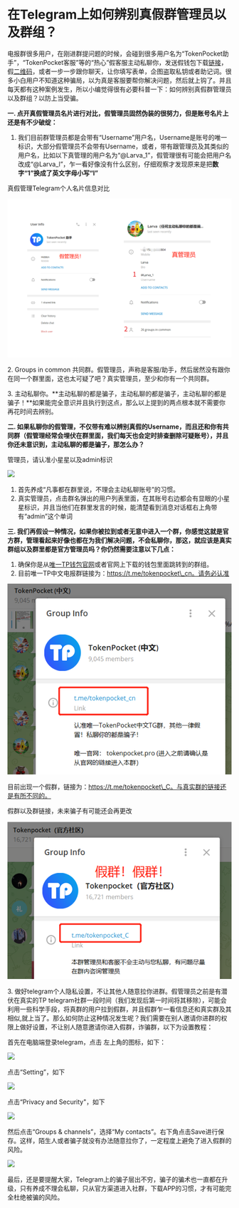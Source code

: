 # 在Telegram上如何辨别真假群管理员以及群组？

电报群很多用户，在刚进群提问题的时候，会碰到很多用户名为“TokenPocket助手”，“TokenPocket客服”等的“热心”假客服主动私聊你，发送假钱包下载[链接](https://telegra.ph/%E9%AA%97%E6%9C%AF%E4%BE%9D%E6%97%A7%E6%A8%AA%E8%A1%8C%E8%AF%B7%E5%8A%A1%E5%BF%85%E5%B0%8F%E5%BF%83-11-04)，假[二维码](https://telegra.ph/%E8%B0%A8%E9%98%B2%E7%A7%81%E8%81%8A%E9%AA%97%E5%B1%80-11-02)，或者一步一步跟你聊天，让你填写表单，企图盗取私钥或者助记词。很多小白用户不知道这种骗局，以为真是客服要帮你解决问题，然后就上钩了。并且每天都有这种案例发生，所以小编觉得很有必要科普一下：如何辨别真假群管理员以及群组？以防上当受骗。

**一. 点开真假管理员名片进行对比，假管理员固然伪装的很努力，但是账号名片上还是有不少破绽：**

1. 我们目前群管理员都是会带有“Username”用户名，Username是账号的唯一标识，大部分假管理员不会带有Username，或者，带有跟管理员及其类似的用户名，比如以下真管理的用户名为“@Larva\_1”，假管理很有可能会把用户名改成“@Larva\_l”，乍一看好像没有什么区别，仔细观察才发现原来是把**数字“1”换成了英文字母小写“l”**

真假管理Telegram个人名片信息对比

![](<../../.gitbook/assets/1 (26) (1).png>)

2\. Groups in common 共同群。假管理员，声称是客服/助手，然后居然没有跟你在同一个群里面，这也太可疑了吧？真实管理员，至少和你有一个共同群。

3\. 主动私聊你。**主动私聊的都是骗子，主动私聊的都是骗子，主动私聊的都是骗子！**如果能完全意识并且执行到这点，那么以上提到的两点根本就不需要你再花时间去辨别。

**二. 如果私聊你的假管理，不仅带有难以辨别真假的Username，而且还和你有共同群（假管理经常会埋伏在群里面，我们每天也会定时排查删除可疑账号），并且你还未意识到，主动私聊的都是骗子，那怎么办？**

管理员，请认准小星星以及admin标识

![](https://telegra.ph/file/5c454ce39de6ed58fe4fc.png)

1. 首先养成“凡事都在群里说，不理会主动私聊账号”的习惯。
2. 真实管理员，点击群名弹出的用户列表里面，在其账号右边都会有显眼的小星星标识，并且当他们在群里发言的时候，能清楚看到消息对话框右上角带有“admin”这个单词

**三. 我们再假设一种情况，如果你被拉到或者无意中进入一个群，你感觉这就是官方群，管理看起来好像也都在为我们解决问题，不会私聊你，那这，就应该是真实群组以及群里都是官方管理员吗？你仍然需要注意以下几点：**

1. 确保你是从[唯一TP钱包官网](http://tokenpocket.pro)或者官网上下载的钱包里面跳转到的群组。
2. 目前唯一TP中文电报群链接为：https://t.me/tokenpocket\_cn。请务必认准

![](<../../.gitbook/assets/2 (24) (1).png>)

目前出现一个假群，链接为：https://t.me/tokenpocket\_C。与真实群的链接还是有所不同的。

假群以及群链接，未来骗子有可能还会再更改

![](<../../.gitbook/assets/3 (17).png>)



3\. 做好telegram个人隐私设置，不让其他人随意拉你进群。假管理员之前是有潜伏在真实的TP telegram社群一段时间（我们发现后第一时间将其移除），可能会利用一些科学手段，将真群的用户拉到假群，并且假群乍一看信息还和真实群及其相似,就上当了。那么如何防止这种情况发生呢？我们需要在别人邀请你进群的权限上做好设置，不让别人随意邀请你进入假群，诈骗群，以下为设置教程：

首先在电脑端登录telegram，点击 左上角的图标，如下：

![](https://telegra.ph/file/56e34bc17f6eec2911ae4.png)

点击“Setting”，如下

![](https://telegra.ph/file/e8787f9bc5e49d9cb9b9f.png)

点击“Privacy and Security"，如下

![](https://telegra.ph/file/11a1034a229cb9a77d146.png)

然后点击“Groups & channels”，选择“My contacts”。右下角点击Save进行保存。这样，陌生人或者骗子就没有办法随意拉你了，一定程度上避免了进入假群的风险。

![](https://telegra.ph/file/a864cd63a80bd75f7b4e2.png)



最后，还是要提醒大家，Telegram上的骗子层出不穷，骗子的骗术也一直都在升级，只有养成不理会私聊，只从官方渠道进入社群，下载APP的习惯，才有可能完全杜绝被骗的风险。

